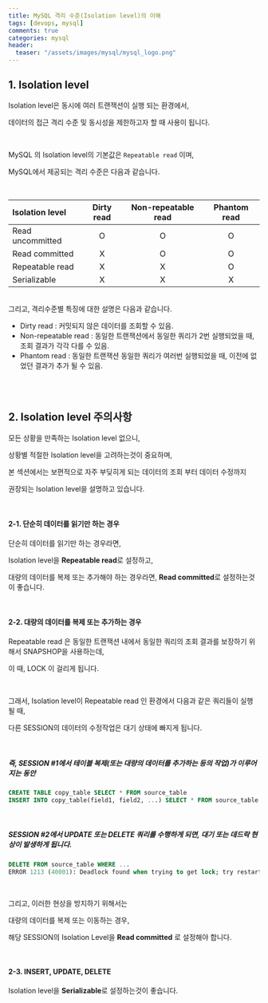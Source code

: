 ```yaml
---
title: MySQL 격리 수준(Isolation level)의 이해
tags: [devops, mysql]
comments: true
categories: mysql
header:
  teaser: "/assets/images/mysql/mysql_logo.png"
---
```


## 1. Isolation level

Isolation level은 동시에 여러 트랜잭션이 실행 되는 환경에서, <br/>

데이터의 접근 격리 수준 및 동시성을 제한하고자 할 때 사용이 됩니다.

<br/>

MySQL 의 Isolation level의 기본값은 `Repeatable read` 이며, 

MySQL에서 제공되는 격리 수준은 다음과 같습니다.

<br/>

| Isolation level  | Dirty read | Non-repeatable read | Phantom read |
| :--------------- | :--------: | :-----------------: | :----------: |
| Read uncommitted |     O      |          O          |      O       |
| Read committed   |     X      |          O          |      O       |
| Repeatable read  |     X      |          X          |      O       |
| Serializable     |     X      |          X          |      X       |

<br/>
그리고, 격리수준별 특징에 대한 설명은 다음과 같습니다.
<br/>

* Dirty read : 커밋되지 않은 데이터를 조회할 수 있음.
* Non-repeatable read : 동일한 트랜잭션에서 동일한 쿼리가 2번 실행되었을 때, 조회 결과가 각각 다를 수 있음.
* Phantom read : 동일한 트랜잭션 동일한 쿼리가 여러번 실행되었을 때, 이전에 없었던 결과가 추가 될 수 있음.

<br/>
<br/>

## 2. Isolation level 주의사항

모든 상황을 만족하는 Isolation level 없으니,

상황별 적절한 Isolation level을 고려하는것이 중요하며,

본 섹션에서는 보편적으로 자주 부딪히게 되는 데이터의 조회 부터 데이터 수정까지

권장되는 Isolation level을 설명하고 있습니다.

<br/>



#### 2-1. 단순히 데이터를 읽기만 하는 경우

단순히 데이터를 읽기만 하는 경우라면,

Isolation level을 **Repeatable read**로 설정하고,

대량의 데이터를 복제 또는 추가해야 하는 경우라면, **Read committed**로 설정하는것이 좋습니다. 

<br/>

#### 2-2. 대량의 데이터를 복제 또는 추가하는 경우 

Repeatable read 은 동일한 트랜잭션 내에서 동일한 쿼리의 조회 결과를 보장하기 위해서 SNAPSHOP을 사용하는데, <br/>

이 때, LOCK 이 걸리게 됩니다. <br/>

<br/>

그래서,  Isolation level이 Repeatable read 인 환경에서 다음과 같은 쿼리들이 실행 될 때,<br/>

다른 SESSION의 데이터의 수정작업은 대기 상태에 빠지게 됩니다.<br/>

<br/>

##### 즉, SESSION #1에서 테이블 복제(또는 대량의 데이터를 추가하는 등의 작업)가 이루어지는 동안

```sql
CREATE TABLE copy_table SELECT * FROM source_table
INSERT INTO copy_table(field1, field2, ...) SELECT * FROM source_table
```

<br/>

##### SESSION #2에서 UPDATE 또는 DELETE 쿼리를 수행하게 되면, 대기 또는 데드락 현상이 발생하게 됩니다.

```sql
DELETE FROM source_table WHERE ...
ERROR 1213 (40001): Deadlock found when trying to get lock; try restarting transaction
```

<br/>

그리고, 이러한 현상을 방지하기 위해서는 

대량의 데이터를 복제 또는 이동하는 경우, 

해당 SESSION의 Isolation Level을 **Read committed** 로 설정해야 합니다.

<br/>

#### 2-3. INSERT, UPDATE, DELETE 

Isolation level을 **Serializable**로 설정하는것이 좋습니다.

